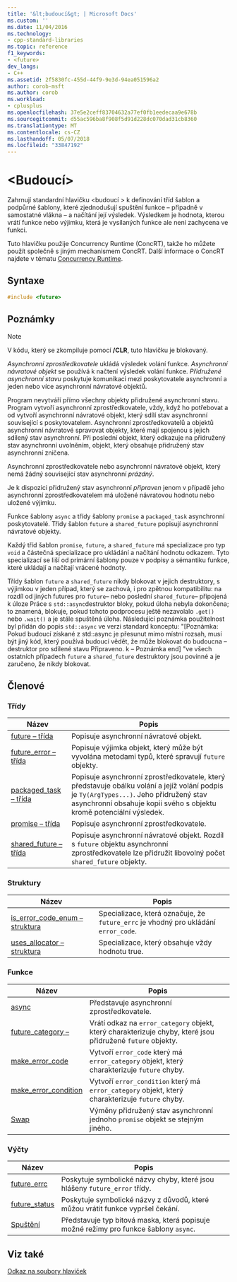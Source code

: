 ```yaml
---
title: '&lt;budoucí&gt; | Microsoft Docs'
ms.custom: ''
ms.date: 11/04/2016
ms.technology:
- cpp-standard-libraries
ms.topic: reference
f1_keywords:
- <future>
dev_langs:
- C++
ms.assetid: 2f5830fc-455d-44f9-9e3d-94ea051596a2
author: corob-msft
ms.author: corob
ms.workload:
- cplusplus
ms.openlocfilehash: 37e5e2ceff83704632a77ef0fb1eedecaa9e678b
ms.sourcegitcommit: d55ac596ba8f908f5d91d228dc070dad31cb8360
ms.translationtype: MT
ms.contentlocale: cs-CZ
ms.lasthandoff: 05/07/2018
ms.locfileid: "33847192"
---
```

# <a name="ltfuturegt"></a>&lt;Budoucí&gt;

Zahrnují standardní hlavičku \<budoucí > k definování tříd šablon a podpůrné šablony, které zjednodušují spuštění funkce – případně v samostatné vlákna – a načítání její výsledek. Výsledkem je hodnota, kterou vrátí funkce nebo výjimku, která je vysílaných funkce ale není zachycena ve funkci.

Tuto hlavičku použije Concurrency Runtime (ConcRT), takže ho můžete použít společně s jiným mechanismem ConcRT. Další informace o ConcRT najdete v tématu [Concurrency Runtime](../parallel/concrt/concurrency-runtime.md).

## <a name="syntax"></a>Syntaxe

```cpp
#include <future>
```

## <a name="remarks"></a>Poznámky

> [!NOTE]
> V kódu, který se zkompiluje pomocí **/CLR**, tuto hlavičku je blokovaný.

*Asynchronní zprostředkovatele* ukládá výsledek volání funkce. *Asynchronní návratové objekt* se používá k načtení výsledek volání funkce. *Přidružené asynchronní stavu* poskytuje komunikaci mezi poskytovatele asynchronní a jeden nebo více asynchronní návratové objektů.

Program nevytváří přímo všechny objekty přidružené asynchronní stavu. Program vytvoří asynchronní zprostředkovatele, vždy, když ho potřebovat a od vytvoří asynchronní návratové objekt, který sdílí stav asynchronní související s poskytovatelem. Asynchronní zprostředkovatelů a objektů asynchronní návratové spravovat objekty, které mají spojenou s jejich sdílený stav asynchronní. Při poslední objekt, který odkazuje na přidružený stav asynchronní uvolněním, objekt, který obsahuje přidružený stav asynchronní zničena.

Asynchronní zprostředkovatele nebo asynchronní návratové objekt, který nemá žádný související stav asynchronní *prázdný*.

Je k dispozici přidružený stav asynchronní *připraven* jenom v případě jeho asynchronní zprostředkovatelem má uložené návratovou hodnotu nebo uložené výjimku.

Funkce šablony `async` a třídy šablony `promise` a `packaged_task` asynchronní poskytovatelé. Třídy šablon `future` a `shared_future` popisují asynchronní návratové objekty.

Každý tříd šablon `promise`, `future`, a `shared_future` má specializace pro typ `void` a částečná specializace pro ukládání a načítání hodnotu odkazem. Tyto specializací se liší od primární šablony pouze v podpisy a sémantiku funkce, které ukládají a načítají vrácené hodnoty.

Třídy šablon `future` a `shared_future` nikdy blokovat v jejich destruktory, s výjimkou v jeden případ, který se zachová, i pro zpětnou kompatibilitu: na rozdíl od jiných futures pro `future`– nebo poslední `shared_future`– připojená k úloze Práce s `std::async`destruktor bloky, pokud úloha nebyla dokončena; to znamená, blokuje, pokud tohoto podprocesu ještě nezavolalo `.get()` nebo `.wait()` a je stále spuštěná úloha. Následující poznámka použitelnost byl přidán do popis `std::async` ve verzi standard konceptu: "[Poznámka: Pokud budoucí získané z std::async je přesunut mimo místní rozsah, musí být jiný kód, který používá budoucí vědět, že může blokovat do budoucna – destruktor pro sdílené stavu Připraveno. k – Poznámka end] "ve všech ostatních případech `future` a `shared_future` destruktory jsou povinné a je zaručeno, že nikdy blokovat.

## <a name="members"></a>Členové

### <a name="classes"></a>Třídy

|Název|Popis|
|----------|-----------------|
|[future – třída](../standard-library/future-class.md)|Popisuje asynchronní návratové objekt.|
|[future_error – třída](../standard-library/future-error-class.md)|Popisuje výjimka objekt, který může být vyvolána metodami typů, které spravují `future` objekty.|
|[packaged_task – třída](../standard-library/packaged-task-class.md)|Popisuje asynchronní zprostředkovatele, který představuje obálku volání a jejíž volání podpis je `Ty(ArgTypes...)`. Jeho přidružený stav asynchronní obsahuje kopii svého s objektu kromě potenciální výsledek.|
|[promise – třída](../standard-library/promise-class.md)|Popisuje asynchronní zprostředkovatele.|
|[shared_future – třída](../standard-library/shared-future-class.md)|Popisuje asynchronní návratové objekt. Rozdíl s `future` objektu asynchronní zprostředkovatele lze přidružit libovolný počet `shared_future` objekty.|

### <a name="structures"></a>Struktury

|Název|Popis|
|----------|-----------------|
|[is_error_code_enum – struktura](../standard-library/is-error-code-enum-structure.md)|Specializace, která označuje, že `future_errc` je vhodný pro ukládání `error_code`.|
|[uses_allocator – struktura](../standard-library/uses-allocator-structure.md)|Specializace, který obsahuje vždy hodnotu true.|

### <a name="functions"></a>Funkce

|Název|Popis|
|----------|-----------------|
|[async](../standard-library/future-functions.md#async)|Představuje asynchronní zprostředkovatele.|
|[future_category –](../standard-library/future-functions.md#future_category)|Vrátí odkaz na `error_category` objekt, který charakterizuje chyby, které jsou přidružené `future` objekty.|
|[make_error_code](../standard-library/future-functions.md#make_error_code)|Vytvoří `error_code` který má `error_category` objekt, který charakterizuje `future` chyby.|
|[make_error_condition](../standard-library/future-functions.md#make_error_condition)|Vytvoří `error_condition` který má `error_category` objekt, který charakterizuje `future` chyby.|
|[Swap](../standard-library/future-functions.md#swap)|Výměny přidružený stav asynchronní jednoho `promise` objekt se stejným jiného.|

### <a name="enumerations"></a>Výčty

|Název|Popis|
|----------|-----------------|
|[future_errc](../standard-library/future-enums.md#future_errc)|Poskytuje symbolické názvy chyby, které jsou hlášeny `future_error` třídy.|
|[future_status](../standard-library/future-enums.md#future_status)|Poskytuje symbolické názvy z důvodů, které můžou vrátit funkce vypršel čekání.|
|[Spuštění](../standard-library/future-enums.md#launch)|Představuje typ bitová maska, která popisuje možné režimy pro funkce šablony `async`.|

## <a name="see-also"></a>Viz také

[Odkaz na soubory hlaviček](../standard-library/cpp-standard-library-header-files.md)<br/>
